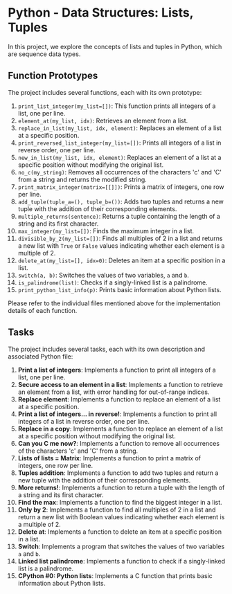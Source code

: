 # Python - Data Structures: Lists, Tuples

In this project, we explore the concepts of lists and tuples in Python, which are sequence data types.

## Function Prototypes

The project includes several functions, each with its own prototype:

1. `print_list_integer(my_list=[])`: This function prints all integers of a list, one per line.
2. `element_at(my_list, idx)`: Retrieves an element from a list.
3. `replace_in_list(my_list, idx, element)`: Replaces an element of a list at a specific position.
4. `print_reversed_list_integer(my_list=[])`: Prints all integers of a list in reverse order, one per line.
5. `new_in_list(my_list, idx, element)`: Replaces an element of a list at a specific position without modifying the original list.
6. `no_c(my_string)`: Removes all occurrences of the characters 'c' and 'C' from a string and returns the modified string.
7. `print_matrix_integer(matrix=[[]])`: Prints a matrix of integers, one row per line.
8. `add_tuple(tuple_a=(), tuple_b=())`: Adds two tuples and returns a new tuple with the addition of their corresponding elements.
9. `multiple_returns(sentence)`: Returns a tuple containing the length of a string and its first character.
10. `max_integer(my_list=[])`: Finds the maximum integer in a list.
11. `divisible_by_2(my_list=[])`: Finds all multiples of 2 in a list and returns a new list with `True` or `False` values indicating whether each element is a multiple of 2.
12. `delete_at(my_list=[], idx=0)`: Deletes an item at a specific position in a list.
13. `switch(a, b)`: Switches the values of two variables, `a` and `b`.
14. `is_palindrome(list)`: Checks if a singly-linked list is a palindrome.
15. `print_python_list_info(p)`: Prints basic information about Python lists.

Please refer to the individual files mentioned above for the implementation details of each function.

## Tasks

The project includes several tasks, each with its own description and associated Python file:

1. **Print a list of integers**: Implements a function to print all integers of a list, one per line.
2. **Secure access to an element in a list**: Implements a function to retrieve an element from a list, with error handling for out-of-range indices.
3. **Replace element**: Implements a function to replace an element of a list at a specific position.
4. **Print a list of integers... in reverse!**: Implements a function to print all integers of a list in reverse order, one per line.
5. **Replace in a copy**: Implements a function to replace an element of a list at a specific position without modifying the original list.
6. **Can you C me now?**: Implements a function to remove all occurrences of the characters 'c' and 'C' from a string.
7. **Lists of lists = Matrix**: Implements a function to print a matrix of integers, one row per line.
8. **Tuples addition**: Implements a function to add two tuples and return a new tuple with the addition of their corresponding elements.
9. **More returns!**: Implements a function to return a tuple with the length of a string and its first character.
10. **Find the max**: Implements a function to find the biggest integer in a list.
11. **Only by 2**: Implements a function to find all multiples of 2 in a list and return a new list with Boolean values indicating whether each element is a multiple of 2.
12. **Delete at**: Implements a function to delete an item at a specific position in a list.
13. **Switch**: Implements a program that switches the values of two variables `a` and `b`.
14. **Linked list palindrome**: Implements a function to check if a singly-linked list is a palindrome.
15. **CPython #0: Python lists**: Implements a C function that prints basic information about Python lists.
